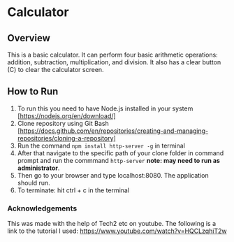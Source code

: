 # Calculator

## Overview

This is a basic calculator. It can perform four basic arithmetic operations: addition, subtraction, multiplication, and division. It also has a clear button (C) to clear the calculator screen. 

## How to Run

1. To run this you need to have Node.js installed in your system [https://nodejs.org/en/download/]
2. Clone repository using Git Bash [https://docs.github.com/en/repositories/creating-and-managing-repositories/cloning-a-repository]
3. Run the command `npm install http-server -g` in terminal
4. After that navigate to the specific path of your clone folder in command prompt and run the commmand `http-server` **note: may need to run as administrator**.
5. Then go to your browser and type localhost:8080. The application should run.
6. To terminate: hit ctrl + c in the terminal

### Acknowledgements

This was made with the help of Tech2 etc on youtube. The following is a link to the tutorial I used: 
https://www.youtube.com/watch?v=HQCLzqhiT2w
